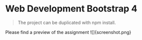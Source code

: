 # Web Development Bootstrap 4

> The project can be duplicated with npm install.

Please find a preview of the assignment ![]{screenshot.png}
